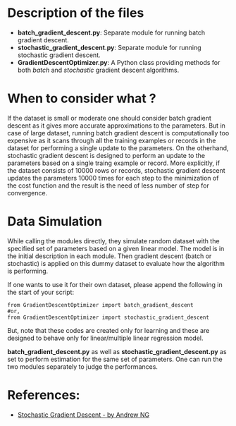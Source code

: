 # Description of the files

+ **batch_gradient_descent.py**: Separate module for running batch gradient descent.
+ **stochastic_gradient_descent.py**: Separate module for running stochastic gradient descent.
+ **GradientDescentOptimizer.py**: A Python class providing methods for both *batch* and *stochastic* gradient descent algorithms.

# When to consider what ?

If the dataset is small or moderate one should consider batch gradient descent as it gives more accurate approximations to the parameters. But in case of large dataset, running batch gradient descent is computationally too expensive as it scans through all the training examples or records in the dataset for performing a single update to the parameters. On the otherhand, stochastic gradient descent is designed to perform an update to the parameters based on a single traing example or record. More explicitly, if the dataset consists of 10000 rows or records, stochastic gradient descent updates the parameters 10000 times for each step to the minimization of the cost function and the result is the need of less number of step for convergence.

# Data Simulation

While calling the modules directly, they simulate random dataset with the specified set of parameters based on a given linear model. The model is in the initial description in each module. Then gradient descent (batch or stochastic) is applied on this dummy dataset to evaluate how the algorithm is performing. 

If one wants to use it for their own dataset, please append the following in the start of your script:
```
from GradientDescentOptimizer import batch_gradient_descent
#or,
from GradientDescentOptimizer import stochastic_gradient_descent

```
But, note that these codes are created only for learning and these are designed to behave only for linear/multiple linear regression model.  

**batch_gradient_descent.py** as well as **stochastic_gradient_descent.py** as set to perform estimation for the same set of parameters. One can run the two modules separately to judge the performances.

# References: 

+ [Stochastic Gradient Descent - by Andrew NG](https://www.youtube.com/watch?v=UfNU3Vhv5CA)
